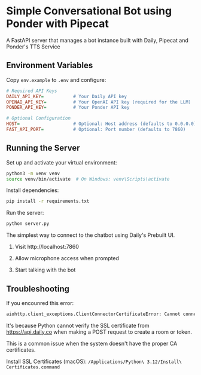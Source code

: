 # Simple Conversational Bot using Ponder with Pipecat

A FastAPI server that manages a bot instance built with Daily, Pipecat and Ponder's TTS Service

## Environment Variables

Copy `env.example` to `.env` and configure:

```ini
# Required API Keys
DAILY_API_KEY=           # Your Daily API key
OPENAI_API_KEY=          # Your OpenAI API key (required for the LLM)
PONDER_API_KEY=          # Your Ponder API key

# Optional Configuration
HOST=                    # Optional: Host address (defaults to 0.0.0.0)
FAST_API_PORT=           # Optional: Port number (defaults to 7860)
```


## Running the Server

Set up and activate your virtual environment:

```bash
python3 -m venv venv
source venv/bin/activate  # On Windows: venv\Scripts\activate
```

Install dependencies:

```bash
pip install -r requirements.txt
```

Run the server:

```bash
python server.py
```

The simplest way to connect to the chatbot using Daily's Prebuilt UI.

1. Visit http://localhost:7860

2. Allow microphone access when prompted

3. Start talking with the bot


## Troubleshooting

If you encounred this error:

```bash
aiohttp.client_exceptions.ClientConnectorCertificateError: Cannot connect to host api.daily.co:443 ssl:True [SSLCertVerificationError: (1, '[SSL: CERTIFICATE_VERIFY_FAILED] certificate verify failed: unable to get local issuer certificate (_ssl.c:1000)')]
```

It's because Python cannot verify the SSL certificate from https://api.daily.co when making a POST request to create a room or token.

This is a common issue when the system doesn't have the proper CA certificates.

Install SSL Certificates (macOS): `/Applications/Python\ 3.12/Install\ Certificates.command`
